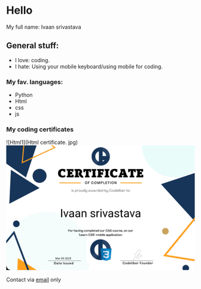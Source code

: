 # Hello
My full name: Ivaan srivastava
## General stuff:
- I love: coding.
- I hate: Using your mobile keyboard/using mobile for coding.
### My fav. languages:
- Python
- Html
- css
- js
### My coding certificates
![Html1](Html certificate. jpg)
![CSS1](cssc.jpg)

Contact via [email](mailto:ivaansri.contact@gmail.com?subject=Mdgithub/) only